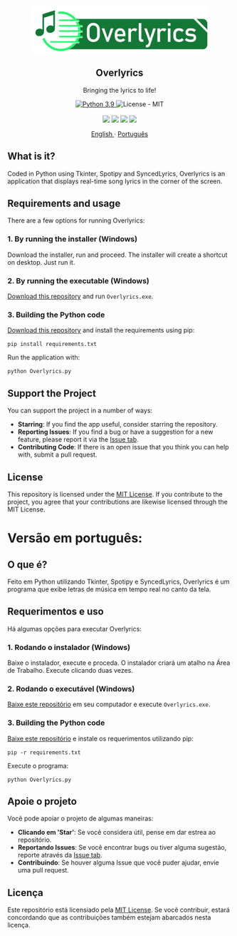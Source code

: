 <p align="center">
 <img width="400px" src="Logos/main-logo.png" align="center" alt="GitHub Readme Stats" />
 <h2 align="center">Overlyrics</h2>
 <p align="center">Bringing the lyrics to life!</p>
</p>
  <p align="center">
    <a href="https://www.python.org">
      <img alt="Python 3.9" src="https://img.shields.io/badge/Python-3.9-3776AB.svg?style=flat&logo=python&logoColor=white" />
    </a>
    <a>
      <img alt="License - MIT" src="https://img.shields.io/badge/License-MIT-yellow.svg" />
    </a>
    <br />
    <br />
    <a>
      <img src="https://img.shields.io/badge/Spotify-1ED760?&style=for-the-badge&logo=spotify&logoColor=white"/>
    </a>
    <a>
      <img src="https://img.shields.io/badge/Python-FFD43B?style=for-the-badge&logo=python&logoColor=blue"/>
    </a>
    <a>
      <img src="https://img.shields.io/badge/Unsplash-000000?style=for-the-badge&logo=Unsplash&logoColor=white"/>
    </a>
    <a>
      <img src="https://img.shields.io/badge/GitHub%20Pages-222222?style=for-the-badge&logo=GitHub%20Pages&logoColor=white"/>
    </a>
  <p align="center">
    <a href="readme.md">English </a>
    ·
    <a href="#versão-em-português">Português</a>
  </p>

## What is it?
Coded in Python using Tkinter, Spotipy and SyncedLyrics, Overlyrics is an application that displays real-time song lyrics in the corner of the screen. 

## Requirements and usage
There are a few options for running Overlyrics:

### 1. By running the installer (Windows)
Download the installer, run and proceed. The installer will create a shortcut on desktop. Just run it.

### 2. By running the executable (Windows)
[Download this repository]() and run `Overlyrics.exe`.

### 3. Building the Python code
[Download this repository]() and install the requirements using pip:

``` 
pip install requirements.txt
```

Run the application with:
``` 
python Overlyrics.py
```

## Support the Project

You can support the project in a number of ways:
* __Starring__: If you find the app useful, consider starring the repository.
* __Reporting Issues__: If you find a bug or have a suggestion for a new feature, 
  please report it via the [Issue tab](https://github.com/CezarGab/Overlyrics/issues).
* __Contributing Code__: If there is an open issue that you think you can help with, 
  submit a pull request.
  

## License
This repository is licensed under the [MIT License](https://github.com/CezarGab/Overlyrics/blob/main/LICENSE). If you contribute
to the project, you agree that your contributions are likewise licensed through
the MIT License. 


# Versão em português:
## O que é?
Feito em Python utilizando Tkinter, Spotipy e SyncedLyrics, Overlyrics é um programa que exibe letras de música em tempo real no canto da tela. 

## Requerimentos e uso
Há algumas opções para executar Overlyrics:

### 1. Rodando o instalador (Windows)
Baixe o instalador, execute e proceda. O instalador criará um atalho na Área de Trabalho. Execute clicando duas vezes.

### 2. Rodando o executável (Windows)
[Baixe este repositório]() em seu computador e execute `Overlyrics.exe`.

### 3. Building the Python code
[Baixe este repositório]() e instale os requerimentos utilizando pip:

``` 
pip -r requirements.txt
```

Execute o programa:
``` 
python Overlyrics.py
```

## Apoie o projeto

Você pode apoiar o projeto de algumas maneiras:
* __Clicando em 'Star'__: Se você considera útil, pense em dar estrea ao repositório.
* __Reportando Issues__: Se você encontrar bugs ou tiver alguma sugestão, 
  reporte através da [Issue tab](https://github.com/CezarGab/Overlyrics/issues).
* __Contribuindo__: Se houver alguma Issue que você puder ajudar, 
  envie uma pull request.
  

## Licença
Este repositório está licensiado pela [MIT License](https://github.com/CezarGab/Overlyrics/blob/main/LICENSE). Se você contribuir, estará concordando que as contribuições também estejam abarcados nesta licença.

